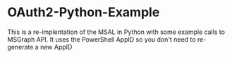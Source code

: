 # OAuth2-Python-Example
This is a re-implentation of the MSAL in Python with some example calls to MSGraph API. It uses the PowerShell AppID so you don't need to re-generate a new AppID
